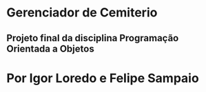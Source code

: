 # Gerenciador de Cemiterio
## Projeto final da disciplina Programação Orientada a Objetos


# Por Igor Loredo e Felipe Sampaio
